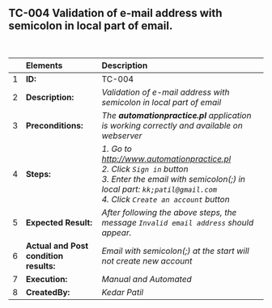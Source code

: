 ## TC-004 Validation of e-mail address with semicolon in local part of email. 

<br>

|     | Elements             | Description                                                                                                                           |
| :-- | :------------------- | :------------------------------------------------------------------------------------------------------------------------------------ |
| 1   | **ID:**              | TC-004                                                                                                                              |
| 2   | **Description:**     | _Validation of e-mail address with semicolon in local part of email_                                                                                            |
| 3   | **Preconditions:**   | _The **automationpractice.pl** application is working correctly and available on webserver_                                                         |
| 4   | **Steps:**           | _1. Go to http://www.automationpractice.pl <br> 2. Click `Sign in` button <br> 3. Enter the email with semicolon(;) in local part:  `kk;patil@gmail.com` <br> 4. Click `Create an account` button_                   |
| 5   | **Expected Result:** | _After following the above steps, the message `Invalid email address` should appear._ |
| 6   | **Actual and Post condition results:** | _Email with semicolon(;) at the start will not create new account_                                                                  |
| 7   | **Execution:**       | _Manual and Automated_                                                                                                                |
| 8   | **CreatedBy:**       |_Kedar Patil_                                                                                                                   |